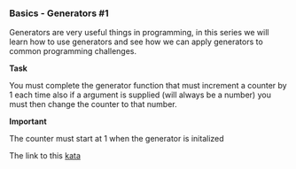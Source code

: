 ### Basics - Generators #1

Generators are very useful things in programming, in this series we will learn how to use generators and see how we can apply generators to common programming challenges.  

**Task**  

You must complete the generator function that must increment a counter by 1 each time also if a argument is supplied (will always be a number) you must then change the counter to that number.  

**Important**  

The counter must start at 1 when the generator is initalized  

The link to this [kata](https://www.codewars.com/kata/basics-generators-number-1/java)
